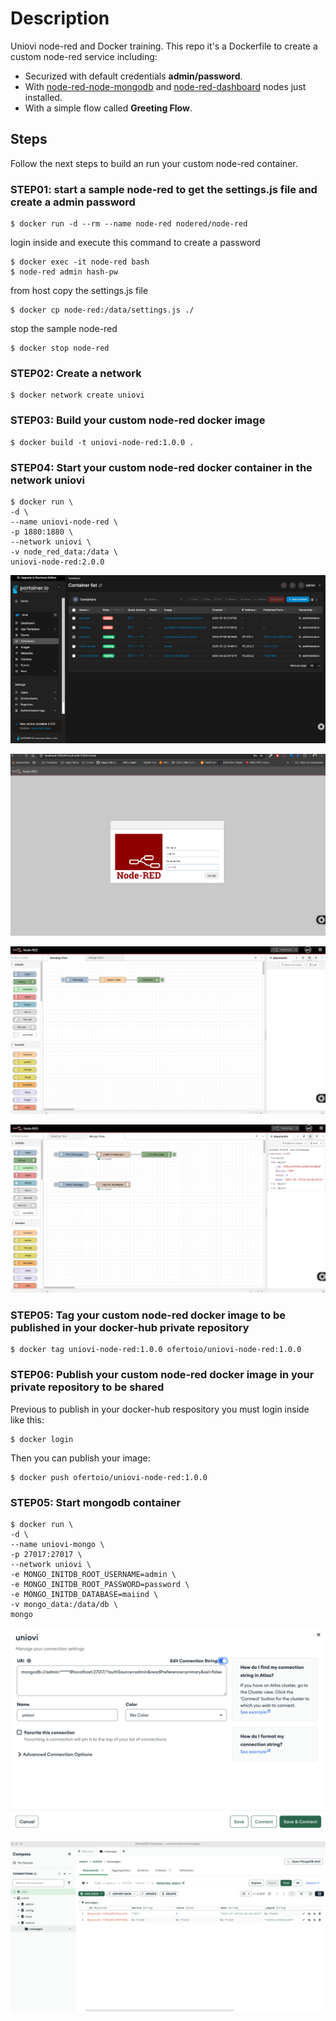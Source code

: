 # Description
Uniovi node-red and Docker training. This repo it's a Dockerfile to create a custom node-red service including:
 - Securized with default credentials **admin/password**.
 - With [node-red-node-mongodb](https://flows.nodered.org/node/node-red-node-mongodb) and [node-red-dashboard](https://flows.nodered.org/node/node-red-dashboard) nodes just installed.
 - With a simple flow called **Greeting Flow**.

## Steps 
Follow the next steps to build an run your custom node-red container.

### STEP01: start a sample node-red to get the settings.js file and create a admin password
 ```
$ docker run -d --rm --name node-red nodered/node-red
 ```

login inside  and execute this command to create a password
 ```
$ docker exec -it node-red bash
$ node-red admin hash-pw
 ```

from host copy the settings.js file 
 ```
$ docker cp node-red:/data/settings.js ./
 ```

stop the sample node-red
```
$ docker stop node-red
```

### STEP02: Create a network 
```
$ docker network create uniovi
```

### STEP03: Build your custom node-red docker image
 ```
$ docker build -t uniovi-node-red:1.0.0 .
 ```

### STEP04: Start your custom node-red docker container in the network uniovi
 ```
$ docker run \
-d \
--name uniovi-node-red \
-p 1880:1880 \
--network uniovi \
-v node_red_data:/data \
uniovi-node-red:2.0.0
```

![Porainer](captures/portainer.png "Porainer")

![node-red-login](captures/node-red-login.png "node-red-login")

![greetings-flow](captures/greetings-flow.png "greetings-flow")

![mongo-flow](captures/mongo-flow.png "mongo-flow")

### STEP05: Tag your custom node-red docker image to be published in your docker-hub private repository
```
$ docker tag uniovi-node-red:1.0.0 ofertoio/uniovi-node-red:1.0.0
 ```

### STEP06: Publish your custom node-red docker image in your private repository to be shared
Previous to publish in your docker-hub respository you must login inside like this:
 ```
$ docker login
 ```

Then you can publish your image:

 ```
$ docker push ofertoio/uniovi-node-red:1.0.0
 ```

 ### STEP05: Start mongodb container
 ```
 $ docker run \
 -d \
 --name uniovi-mongo \
 -p 27017:27017 \
 --network uniovi \
 -e MONGO_INITDB_ROOT_USERNAME=admin \
 -e MONGO_INITDB_ROOT_PASSWORD=password \
 -e MONGO_INITDB_DATABASE=maiind \
 -v mongo_data:/data/db \
 mongo
 ```

 ![mongo-connection](captures/mongo-connection.png "mongo-connection")

 ![mongo-compass](captures/mongo-compass.png "mongo-compass")

 
 